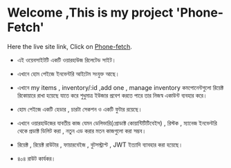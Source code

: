 # Welcome ,This is my project 'Phone-Fetch'

Here the live site link, Click on [Phone-fetch](https://phoen-tech.web.app/).


* এই ওয়েবসাইটটি একটি ওয়ারহাউজ রিলেটেড সাইট। 

* এখানে হোম পেইজে ইনভেন্টরি আইটেম সংযুক্ত আছে।

* এখানে my items , inventory/:id ,add one , manage inventory কমপোনেন্টগুলো রিয়েক্ট রিকোয়ারে রাখা হয়েছে যাতে করে শুধুমাত্র ইউজার প্রবেশ করতে পারে তার নিজস্ব একাউন্ট ব্যবহার করে।

* হোম পেইজে একটি হেডার , চারটা সেকশন ও একটি ফুটার রয়েছে।

* এখানে ওয়ারহাউজের যাবতীয় কাজ যেমন ডেলিভারি(প্রোডাক্ট কোয়ান্টিটিটিবেইস) , রিস্টক , ম্যানেজ ইনভেন্টরি থেকে প্রডাক্ট ডিলিট করা , নতুন এড করার মতন কাজগুলো করা সম্ভব।

* রিয়েক্ট , রিয়েক্ট রাউটার , ফায়ারবেইজ , বুটসস্ট্রাপ্ট , JWT ইত্যাদি ব্যাবহার করা হয়েছে।

* ৪০৪ রাউট কার্যকর।
